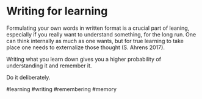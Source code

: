 # Writing for learning

Formulating your own words in written format is a crucial part of leaning, especially if you really want to understand something, for the long run. One can think internally as much as one wants, but for true learning to take place one needs to externalize those thought (S. Ahrens 2017).

Writing what you learn down gives you a higher probability of understanding it and remember it.

Do it deliberately. 

#learning #writing #remembering #memory